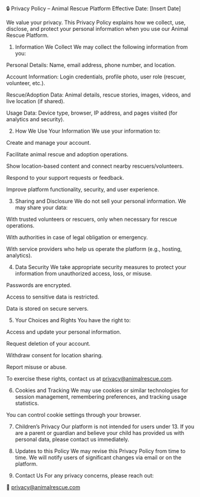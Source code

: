 🔒 Privacy Policy – Animal Rescue Platform
Effective Date: [Insert Date]

We value your privacy. This Privacy Policy explains how we collect, use, disclose, and protect your personal information when you use our Animal Rescue Platform.

1. Information We Collect
We may collect the following information from you:

Personal Details: Name, email address, phone number, and location.

Account Information: Login credentials, profile photo, user role (rescuer, volunteer, etc.).

Rescue/Adoption Data: Animal details, rescue stories, images, videos, and live location (if shared).

Usage Data: Device type, browser, IP address, and pages visited (for analytics and security).

2. How We Use Your Information
We use your information to:

Create and manage your account.

Facilitate animal rescue and adoption operations.

Show location-based content and connect nearby rescuers/volunteers.

Respond to your support requests or feedback.

Improve platform functionality, security, and user experience.

3. Sharing and Disclosure
We do not sell your personal information. We may share your data:

With trusted volunteers or rescuers, only when necessary for rescue operations.

With authorities in case of legal obligation or emergency.

With service providers who help us operate the platform (e.g., hosting, analytics).

4. Data Security
We take appropriate security measures to protect your information from unauthorized access, loss, or misuse.

Passwords are encrypted.

Access to sensitive data is restricted.

Data is stored on secure servers.

5. Your Choices and Rights
You have the right to:

Access and update your personal information.

Request deletion of your account.

Withdraw consent for location sharing.

Report misuse or abuse.

To exercise these rights, contact us at privacy@animalrescue.com.

6. Cookies and Tracking
We may use cookies or similar technologies for session management, remembering preferences, and tracking usage statistics.

You can control cookie settings through your browser.

7. Children’s Privacy
Our platform is not intended for users under 13. If you are a parent or guardian and believe your child has provided us with personal data, please contact us immediately.

8. Updates to this Policy
We may revise this Privacy Policy from time to time. We will notify users of significant changes via email or on the platform.

9. Contact Us
For any privacy concerns, please reach out:

📧 privacy@animalrescue.com


